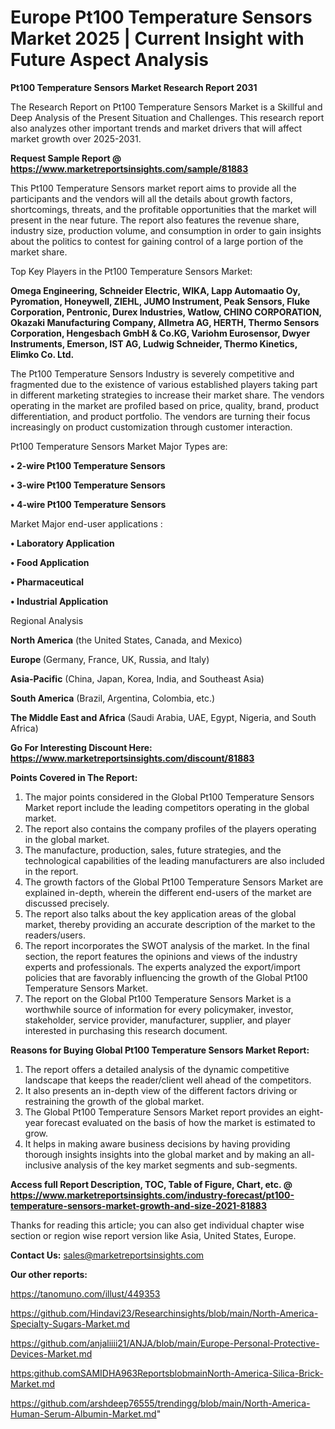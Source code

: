  # Europe Pt100 Temperature Sensors Market 2025 | Current Insight with Future Aspect Analysis

<strong>Pt100 Temperature Sensors Market Research Report 2031</strong>

The Research Report on Pt100 Temperature Sensors Market is a Skillful and Deep Analysis of the Present Situation and Challenges. This research report also analyzes other important trends and market drivers that will affect market growth over 2025-2031.

<strong>Request Sample Report @ <a href=https://www.marketreportsinsights.com/sample/81883>https://www.marketreportsinsights.com/sample/81883</a></strong>

This Pt100 Temperature Sensors market report aims to provide all the participants and the vendors will all the details about growth factors, shortcomings, threats, and the profitable opportunities that the market will present in the near future. The report also features the revenue share, industry size, production volume, and consumption in order to gain insights about the politics to contest for gaining control of a large portion of the market share.

Top Key Players in the Pt100 Temperature Sensors Market:

<strong>Omega Engineering, Schneider Electric, WIKA, Lapp Automaatio Oy, Pyromation, Honeywell, ZIEHL, JUMO Instrument, Peak Sensors, Fluke Corporation, Pentronic, Durex Industries, Watlow, CHINO CORPORATION, Okazaki Manufacturing Company, Allmetra AG, HERTH, Thermo Sensors Corporation, Hengesbach GmbH & Co.KG, Variohm Eurosensor, Dwyer Instruments, Emerson, IST AG, Ludwig Schneider, Thermo Kinetics, Elimko Co. Ltd.</strong>

The Pt100 Temperature Sensors Industry is severely competitive and fragmented due to the existence of various established players taking part in different marketing strategies to increase their market share. The vendors operating in the market are profiled based on price, quality, brand, product differentiation, and product portfolio. The vendors are turning their focus increasingly on product customization through customer interaction.

Pt100 Temperature Sensors Market Major Types are:

<strong>• 2-wire Pt100 Temperature Sensors

• 3-wire Pt100 Temperature Sensors

• 4-wire Pt100 Temperature Sensors</strong>

Market Major end-user applications :

<strong>• Laboratory Application

• Food Application

• Pharmaceutical

• Industrial Application</strong>

Regional Analysis

</u><strong><b>North America</b></strong> (the United States, Canada, and Mexico)

<strong><b>Europe </b></strong>(Germany, France, UK, Russia, and Italy)

<strong><b>Asia-Pacific</b></strong> (China, Japan, Korea, India, and Southeast Asia)

<strong><b>South America</b></strong> (Brazil, Argentina, Colombia, etc.)

<strong><b>The Middle East and Africa</b></strong> (Saudi Arabia, UAE, Egypt, Nigeria, and South Africa)

<strong>Go For Interesting Discount Here: <a href=https://www.marketreportsinsights.com/discount/81883>https://www.marketreportsinsights.com/discount/81883</a></strong>

<strong>Points Covered in The Report:</strong>
<ol>
  <li>The major points considered in the Global Pt100 Temperature Sensors Market report include the leading competitors operating in the global market.</li>
  <li>The report also contains the company profiles of the players operating in the global market.</li>
  <li>The manufacture, production, sales, future strategies, and the technological capabilities of the leading manufacturers are also included in the report.</li>
  <li>The growth factors of the Global Pt100 Temperature Sensors Market are explained in-depth, wherein the different end-users of the market are discussed precisely.</li>
  <li>The report also talks about the key application areas of the global market, thereby providing an accurate description of the market to the readers/users.</li>
  <li>The report incorporates the SWOT analysis of the market. In the final section, the report features the opinions and views of the industry experts and professionals. The experts analyzed the export/import policies that are favorably influencing the growth of the Global Pt100 Temperature Sensors Market.</li>
  <li>The report on the Global Pt100 Temperature Sensors Market is a worthwhile source of information for every policymaker, investor, stakeholder, service provider, manufacturer, supplier, and player interested in purchasing this research document.</li>
</ol>
<strong>Reasons for Buying Global Pt100 Temperature Sensors Market Report:</strong>

<ol>
  <li>The report offers a detailed analysis of the dynamic competitive landscape that keeps the reader/client well ahead of the competitors.</li>
  <li>It also presents an in-depth view of the different factors driving or restraining the growth of the global market.</li>
  <li>The Global Pt100 Temperature Sensors Market report provides an eight-year forecast evaluated on the basis of how the market is estimated to grow.</li>
  <li>It helps in making aware business decisions by having providing thorough insights insights into the global market and by making an all-inclusive analysis of the key market segments and sub-segments.</li>
</ol>
<strong>Access full Report Description, TOC, Table of Figure, Chart, etc. @ <a href=https://www.marketreportsinsights.com/industry-forecast/pt100-temperature-sensors-market-growth-and-size-2021-81883>https://www.marketreportsinsights.com/industry-forecast/pt100-temperature-sensors-market-growth-and-size-2021-81883</a></strong>


Thanks for reading this article; you can also get individual chapter wise section or region wise report version like Asia, United States, Europe.

<strong>Contact Us:</strong>
sales@marketreportsinsights.com

<strong>Our other reports:</strong>

<a href=https://tanomuno.com/illust/449353>https://tanomuno.com/illust/449353</a>

<a href=https://github.com/Hindavi23/Researchinsights/blob/main/North-America-Specialty-Sugars-Market.md>https://github.com/Hindavi23/Researchinsights/blob/main/North-America-Specialty-Sugars-Market.md</a>

<a href=https://github.com/anjaliiii21/ANJA/blob/main/Europe-Personal-Protective-Devices-Market.md>https://github.com/anjaliiii21/ANJA/blob/main/Europe-Personal-Protective-Devices-Market.md</a>

<a href=https:github.comSAMIDHA963ReportsblobmainNorth-America-Silica-Brick-Market.md>https:github.comSAMIDHA963ReportsblobmainNorth-America-Silica-Brick-Market.md</a>

<a href=https://github.com/arshdeep76555/trendingg/blob/main/North-America-Human-Serum-Albumin-Market.md>https://github.com/arshdeep76555/trendingg/blob/main/North-America-Human-Serum-Albumin-Market.md</a>"
